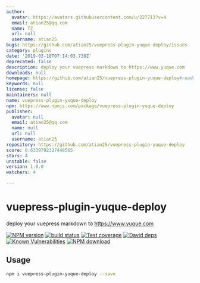 ```yaml
---
author:
  avatar: https://avatars.githubusercontent.com/u/227713?v=4
  email: atian25@qq.com
  name: TZ
  url: null
  username: atian25
bugs: https://github.com/atian25/vuepress-plugin-yuque-deploy/issues
category: plugins
date: '2019-03-18T07:14:03.738Z'
deprecated: false
description: deploy your vuepress markdown to https://www.yuque.com
downloads: null
homepage: https://github.com/atian25/vuepress-plugin-yuque-deploy#readme
keywords: null
license: false
maintainers: null
name: vuepress-plugin-yuque-deploy
npm: https://www.npmjs.com/package/vuepress-plugin-yuque-deploy
publisher:
  avatar: null
  email: atian25@qq.com
  name: null
  url: null
  username: atian25
repository: https://github.com/atian25/vuepress-plugin-yuque-deploy
score: 0.6339792327448565
stars: 4
unstable: false
version: 1.0.0
watchers: 4

---
```


# vuepress-plugin-yuque-deploy

deploy your vuepress markdown to https://www.yuque.com

[![NPM version][npm-image]][npm-url]
[![build status][travis-image]][travis-url]
[![Test coverage][codecov-image]][codecov-url]
[![David deps][david-image]][david-url]
[![Known Vulnerabilities][snyk-image]][snyk-url]
[![NPM download][download-image]][download-url]

[npm-image]: https://img.shields.io/npm/v/vuepress-plugin-yuque-deploy.svg?style=flat-square
[npm-url]: https://npmjs.org/package/vuepress-plugin-yuque-deploy
[travis-image]: https://img.shields.io/travis/{{org}}/vuepress-plugin-yuque-deploy.svg?style=flat-square
[travis-url]: https://travis-ci.org/{{org}}/vuepress-plugin-yuque-deploy
[codecov-image]: https://codecov.io/gh/{{org}}/vuepress-plugin-yuque-deploy/branch/master/graph/badge.svg
[codecov-url]: https://codecov.io/gh/{{org}}/vuepress-plugin-yuque-deploy
[david-image]: https://img.shields.io/david/{{org}}/vuepress-plugin-yuque-deploy.svg?style=flat-square
[david-url]: https://david-dm.org/{{org}}/vuepress-plugin-yuque-deploy
[snyk-image]: https://snyk.io/test/npm/vuepress-plugin-yuque-deploy/badge.svg?style=flat-square
[snyk-url]: https://snyk.io/test/npm/vuepress-plugin-yuque-deploy
[download-image]: https://img.shields.io/npm/dm/vuepress-plugin-yuque-deploy.svg?style=flat-square
[download-url]: https://npmjs.org/package/vuepress-plugin-yuque-deploy

## Usage

```bash
npm i vuepress-plugin-yuque-deploy --save
```
